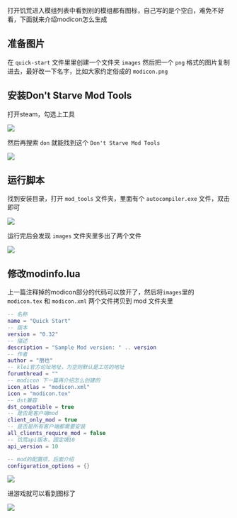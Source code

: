 打开饥荒进入模组列表中看到别的模组都有图标，自己写的是个空白，难免不好看，下面就来介绍modicon怎么生成

## 准备图片

在 `quick-start` 文件里里创建一个文件夹 `images` 然后把一个 `png` 格式的图片复制进去，最好改一下名字，比如大家约定俗成的 `modicon.png`

## 安装Don't Starve Mod Tools

打开steam，勾选上工具

![](images/20210722165020.png)

然后再搜索 `don` 就能找到这个 `Don't Starve Mod Tools`

![](images/20210722165137.png)

## 运行脚本

找到安装目录，打开 `mod_tools` 文件夹，里面有个 `autocompiler.exe` 文件，双击即可

![](images/20210722165237.png)

运行完后会发现 `images` 文件夹里多出了两个文件

![](images/20210722165524.png)

## 修改modinfo.lua

上一篇注释掉的modicon部分的代码可以放开了，然后将`images`里的 `modicon.tex` 和 `modicon.xml` 两个文件拷贝到 mod 文件夹里

```lua
-- 名称
name = "Quick Start"
-- 版本
version = "0.32"
-- 描述
description = "Sample Mod version: " .. version
-- 作者
author = "朋也"
-- klei官方论坛地址，为空则默认是工坊的地址
forumthread = ""
-- modicon 下一篇再介绍怎么创建的
icon_atlas = "modicon.xml"
icon = "modicon.tex"
-- dst兼容
dst_compatible = true
-- 是否是客户端mod
client_only_mod = true
-- 是否是所有客户端都需要安装
all_clients_require_mod = false
-- 饥荒api版本，固定填10
api_version = 10

-- mod的配置项，后面介绍
configuration_options = {}
```

![](images/20210722190029.png)

进游戏就可以看到图标了

![](images/20210722190551.png)